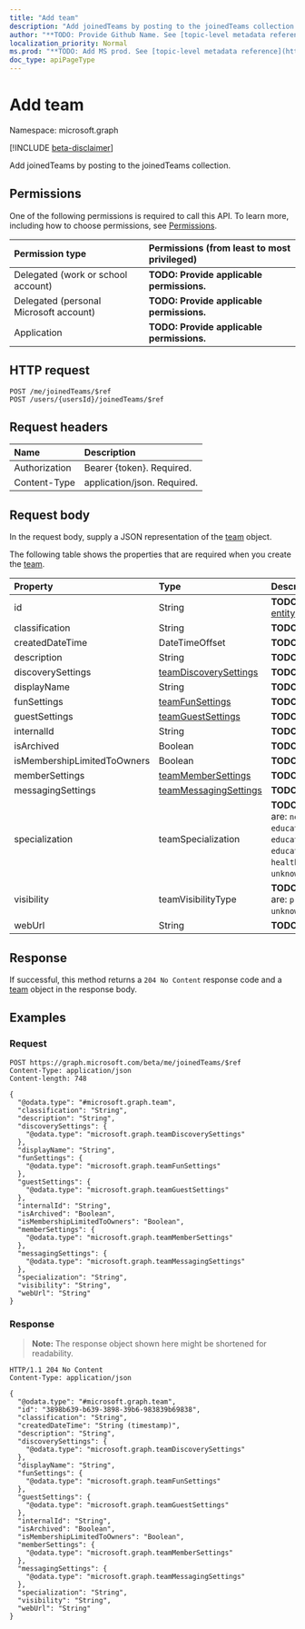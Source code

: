 ```yaml
---
title: "Add team"
description: "Add joinedTeams by posting to the joinedTeams collection."
author: "**TODO: Provide Github Name. See [topic-level metadata reference](https://msgo.azurewebsites.net/add/document/guidelines/metadata.html#topic-level-metadata)**"
localization_priority: Normal
ms.prod: "**TODO: Add MS prod. See [topic-level metadata reference](https://msgo.azurewebsites.net/add/document/guidelines/metadata.html#topic-level-metadata)**"
doc_type: apiPageType
---
```


# Add team
Namespace: microsoft.graph

[!INCLUDE [beta-disclaimer](../../includes/beta-disclaimer.md)]

Add joinedTeams by posting to the joinedTeams collection.

## Permissions
One of the following permissions is required to call this API. To learn more, including how to choose permissions, see [Permissions](/graph/permissions-reference).

|Permission type|Permissions (from least to most privileged)|
|:---|:---|
|Delegated (work or school account)|**TODO: Provide applicable permissions.**|
|Delegated (personal Microsoft account)|**TODO: Provide applicable permissions.**|
|Application|**TODO: Provide applicable permissions.**|

## HTTP request

<!-- {
  "blockType": "ignored"
}
-->
``` http
POST /me/joinedTeams/$ref
POST /users/{usersId}/joinedTeams/$ref
```

## Request headers
|Name|Description|
|:---|:---|
|Authorization|Bearer {token}. Required.|
|Content-Type|application/json. Required.|

## Request body
In the request body, supply a JSON representation of the [team](../resources/team.md) object.

The following table shows the properties that are required when you create the [team](../resources/team.md).

|Property|Type|Description|
|:---|:---|:---|
|id|String|**TODO: Add Description** Inherited from [entity](../resources/entity.md)|
|classification|String|**TODO: Add Description**|
|createdDateTime|DateTimeOffset|**TODO: Add Description**|
|description|String|**TODO: Add Description**|
|discoverySettings|[teamDiscoverySettings](../resources/teamdiscoverysettings.md)|**TODO: Add Description**|
|displayName|String|**TODO: Add Description**|
|funSettings|[teamFunSettings](../resources/teamfunsettings.md)|**TODO: Add Description**|
|guestSettings|[teamGuestSettings](../resources/teamguestsettings.md)|**TODO: Add Description**|
|internalId|String|**TODO: Add Description**|
|isArchived|Boolean|**TODO: Add Description**|
|isMembershipLimitedToOwners|Boolean|**TODO: Add Description**|
|memberSettings|[teamMemberSettings](../resources/teammembersettings.md)|**TODO: Add Description**|
|messagingSettings|[teamMessagingSettings](../resources/teammessagingsettings.md)|**TODO: Add Description**|
|specialization|teamSpecialization|**TODO: Add Description**. Possible values are: `none`, `educationStandard`, `educationClass`, `educationProfessionalLearningCommunity`, `educationStaff`, `healthcareStandard`, `healthcareCareCoordination`, `unknownFutureValue`.|
|visibility|teamVisibilityType|**TODO: Add Description**. Possible values are: `private`, `public`, `hiddenMembership`, `unknownFutureValue`.|
|webUrl|String|**TODO: Add Description**|



## Response

If successful, this method returns a `204 No Content` response code and a [team](../resources/team.md) object in the response body.

## Examples

### Request
<!-- {
  "blockType": "request",
  "name": "create_team_from_teams"
}
-->
``` http
POST https://graph.microsoft.com/beta/me/joinedTeams/$ref
Content-Type: application/json
Content-length: 748

{
  "@odata.type": "#microsoft.graph.team",
  "classification": "String",
  "description": "String",
  "discoverySettings": {
    "@odata.type": "microsoft.graph.teamDiscoverySettings"
  },
  "displayName": "String",
  "funSettings": {
    "@odata.type": "microsoft.graph.teamFunSettings"
  },
  "guestSettings": {
    "@odata.type": "microsoft.graph.teamGuestSettings"
  },
  "internalId": "String",
  "isArchived": "Boolean",
  "isMembershipLimitedToOwners": "Boolean",
  "memberSettings": {
    "@odata.type": "microsoft.graph.teamMemberSettings"
  },
  "messagingSettings": {
    "@odata.type": "microsoft.graph.teamMessagingSettings"
  },
  "specialization": "String",
  "visibility": "String",
  "webUrl": "String"
}
```


### Response
>**Note:** The response object shown here might be shortened for readability.
<!-- {
  "blockType": "response",
  "truncated": true,
  "@odata.type": "microsoft.graph.team"
}
-->
``` http
HTTP/1.1 204 No Content
Content-Type: application/json

{
  "@odata.type": "#microsoft.graph.team",
  "id": "3898b639-b639-3898-39b6-983839b69838",
  "classification": "String",
  "createdDateTime": "String (timestamp)",
  "description": "String",
  "discoverySettings": {
    "@odata.type": "microsoft.graph.teamDiscoverySettings"
  },
  "displayName": "String",
  "funSettings": {
    "@odata.type": "microsoft.graph.teamFunSettings"
  },
  "guestSettings": {
    "@odata.type": "microsoft.graph.teamGuestSettings"
  },
  "internalId": "String",
  "isArchived": "Boolean",
  "isMembershipLimitedToOwners": "Boolean",
  "memberSettings": {
    "@odata.type": "microsoft.graph.teamMemberSettings"
  },
  "messagingSettings": {
    "@odata.type": "microsoft.graph.teamMessagingSettings"
  },
  "specialization": "String",
  "visibility": "String",
  "webUrl": "String"
}
```

